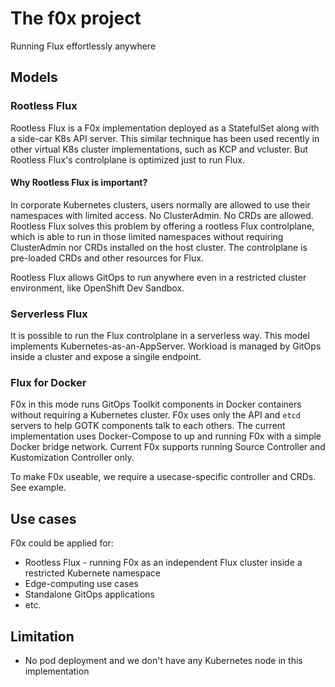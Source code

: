 # The f0x project
Running Flux effortlessly anywhere

## Models

### Rootless Flux

Rootless Flux is a F0x implementation deployed as a StatefulSet along with a side-car K8s API server. 
This similar technique has been used recently in other virtual K8s cluster implementations, such as KCP and vcluster. 
But Rootless Flux's controlplane is optimized just to run Flux.

#### Why Rootless Flux is important?

In corporate Kubernetes clusters, users normally are allowed to use their namespaces with limited access. No ClusterAdmin. No CRDs are allowed.
Rootless Flux solves this problem by offering a rootless Flux controlplane, which is able to run in those limited namespaces without requiring ClusterAdmin nor CRDs installed on the host cluster. The controlplane is pre-loaded CRDs and other resources for Flux.

Rootless Flux allows GitOps to run anywhere even in a restricted cluster environment, like OpenShift Dev Sandbox.  

### Serverless Flux

It is possible to run the Flux controlplane in a serverless way. This model implements Kubernetes-as-an-AppServer.
Workload is managed by GitOps inside a cluster and expose a singile endpoint.

### Flux for Docker

F0x in this mode runs GitOps Toolkit components in Docker containers without requiring a Kubernetes cluster. F0x uses only the API and `etcd` servers to help GOTK components talk to each others. The current implementation uses Docker-Compose to up and running F0x with a simple Docker bridge network. Current F0x supports running Source Controller and Kustomization Controller only.

To make F0x useable, we require a usecase-specific controller and CRDs. See example.

## Use cases

F0x could be applied for:
  - Rootless Flux - running F0x as an independent Flux cluster inside a restricted Kubernete namespace
  - Edge-computing use cases
  - Standalone GitOps applications
  - etc.

## Limitation
  - No pod deployment and we don't have any Kubernetes node in this implementation
